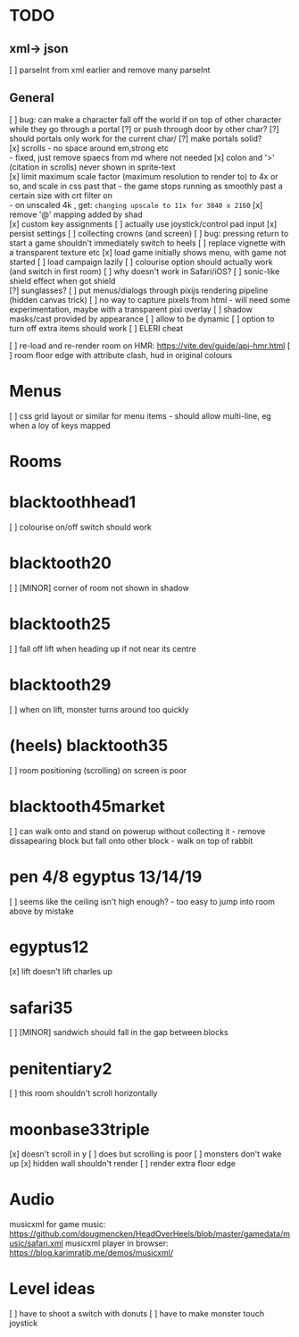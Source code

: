 # TODO

## xml-> json

[ ] parseInt from xml earlier and remove many parseInt 
        
## General


[ ] bug: can make a character fall off the world if on top of other character while they go through a portal
    [?] or push through door by other char?
    [?] should portals only work for the current char/
    [?] make portals solid?    
[x] scrolls - no space around em,strong etc    
    - fixed, just remove spaecs from md where not needed
[x] colon and '>' (citation in scrolls) never shown in sprite-text    
[x] limit maximum scale factor (maximum resolution to render to) to 4x or so, and scale in css past that
    - the game stops running as smoothly past a certain size with crt filter on    
    - on unscaled 4k , get: `changing upscale to 11x for 3840 x 2160`
[x] remove '@' mapping added by shad    
[x] custom key assignments
[ ] actually use joystick/control pad input
[x] persist settings
[ ] collecting crowns (and screen)
[ ] bug: pressing return to start a game shouldn't immediately switch to heels
[ ] replace vignette with a transparent texture etc
[x] load game initially shows menu, with game not started
    [ ] load campaign lazily
[ ] colourise option should actually work (and switch in first room)
[ ] why doesn't work in Safari/iOS?
[ ] sonic-like shield effect when got shield    
    [?] sunglasses?
[ ] put menus/dialogs through pixijs rendering pipeline (hidden canvas trick)
    [ ] no way to capture pixels from html - will need some experimentation, maybe with a transparent pixi overlay
[ ] shadow masks/cast provided by appearance
    [ ] allow to be dynamic
[ ] option to turn off extra items should work
[ ] ELERI cheat

[ ] re-load and re-render room on HMR: https://vite.dev/guide/api-hmr.html
[ ] room floor edge with attribute clash, hud in original colours

# Menus
[ ] css grid layout or similar for menu items
    - should allow multi-line, eg when a loy of keys mapped

# Rooms

# blacktoothhead1
[ ] colourise on/off switch should work

# blacktooth20
[ ] [MINOR] corner of room not shown in shadow

# blacktooth25
[ ] fall off lift when heading up if not near its centre

# blacktooth29
[ ] when on lift, monster turns around too quickly

# (heels) blacktooth35
[ ] room positioning (scrolling) on screen is poor

# blacktooth45market
[ ] can walk onto and stand on powerup without collecting it
    - remove dissapearing block but fall onto other block
    - walk on top of rabbit

# pen 4/8 egyptus 13/14/19
[ ] seems like the ceiling isn't high enough? - too easy to jump into room above by mistake

# egyptus12    
[x] lift doesn't lift charles up

# safari35
[ ] [MINOR] sandwich should fall in the gap between blocks

# penitentiary2
[ ] this room shouldn't scroll horizontally

# moonbase33triple
[x] doesn't scroll in y
    [ ] does but scrolling is poor
[ ] monsters don't wake up
[x] hidden wall shouldn't render
[ ] render extra floor edge

Audio
=====

musicxml for game music: https://github.com/dougmencken/HeadOverHeels/blob/master/gamedata/music/safari.xml
musicxml player in browser: https://blog.karimratib.me/demos/musicxml/


Level ideas
===========
[ ] have to shoot a switch with donuts
[ ] have to make monster touch joystick
